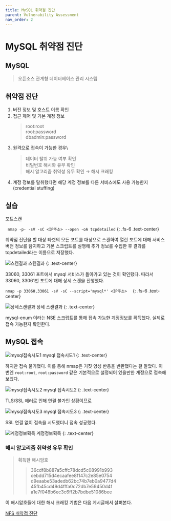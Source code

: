 ```yaml
---
title: MySQL 취약점 진단
parent: Vulnerability Assessment
nav_order: 2
---
```


# MySQL 취약점 진단

## MySQL
> 오픈소스 관계형 데이터베이스 관리 시스템

## 취약점 진단
1. 버전 정보 및 호스트 이름 확인
2. 접근 제어 및 기본 계정 정보
    > root:root\
    > root:password\
    > dbadmin:password
3. 원격으로 접속이 가능한 경우\
    > 데이터 탈취 가능 여부 확인\
    > 비밀번호 해시화 유무 확인\
    > 해시 알고리즘 취약성 유무 확인 &rarr; 해시 크래킹
4. 계정 정보를 탈취했다면 해당 계정 정보를 다른 서비스에도 사용 가능한지(credential stuffing)


## 실습
포트스캔

``` nmap -p- -sV -sC <IP주소> --open -oA tcpdetailed```
{: .fs-6 .text-center}

취약점 진단을 할 대상 타겟의 모든 포트를 대상으로 스캔하여 열린 포트에 대해 서비스 버전 정보를 탐지하고 기본 스크립트를 실행해 추가 정보를 수집한 후 결과를 tcpdetailed라는 이름으로 저장했다.

![스캔결과](\assets\images\mysql1_스캔결과.png)
스캔결과
{: .text-center}

33060, 33061 포트에서 mysql 서비스가 돌아가고 있는 것이 확인됐다.
따라서 33060, 33061번 포트에 대해 상세 스캔을 진행했다.

```nmap -p 33060,33061 -sV -sC --script='mysql*' <IP주소>  ```
{: .fs-6 .text-center}

![상세스캔결과](\assets\images\mysql2_상세스캔결과.png)
상세 스캔결과
{: .text-center}

mysql-enum 이라는 NSE 스크립트를 통해 접속 가능한 계정정보를 획득했다.
실제로 접속 가능한지 확인한다.

## MySQL 접속

![mysql접속시도1](\assets\images\mysql3_접속시도1.png)
mysql 접속시도1
{: .text-center}

하지만 접속 불가했다. 이를 통해 nmap은 거짓 양성 반응을 반환했다는 걸 알았다.
이번엔 `root:root`, `root:password` 같은 기본적으로 설정되어 있을만한 계정으로 접속해보겠다.

![mysql접속시도2](\assets\images\mysql4_접속시도2.png)
mysql 접속시도2
{: .text-center}

TLS/SSL 에러로 인해 연결 불가인 상황이므로

![mysql접속시도3](\assets\images\mysql5_접속시도3.png)
mysql 접속시도3
{: .text-center}

SSL 연결 없이 접속을 시도했더니 접속 성공했다.

![계정정보획득](\assets\images\mysql6_계정정보획득.png)
계정정보획득
{: .text-center}

### 해시 알고리즘 취약성 유무 확인

> 획득한 해시암호
>> 36cdf8b887a5cffc78dcd5c08991b993\
>> cebdd715d4ecaafee8f147c2e85e0754\
>> d9eaabe53adedb62bc74b7eb0a9477d4\
>> 45fb45cd49d4fffa0c72db7e59450d4f\
>> a1e7f048b6ec3c6ff2b7bdbe51086bee

이 해시암호들에 대한 해시 크래킹 기법은 다음 게시글에서 살펴본다.

[NFS 취약점 진단](/docs/Vulnerability-Assessment/NFS-취약점-진단)